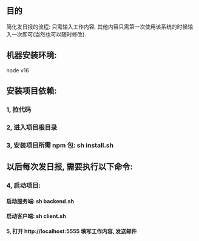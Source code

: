 ## 目的

简化发日报的流程:
只需输入工作内容, 其他内容只需第一次使用该系统的时候输入一次即可(当然也可以随时修改).

## 机器安装环境:

node v16

## 安装项目依赖:

### 1, 拉代码

### 2, 进入项目根目录

### 3, 安装项目所需 npm 包: sh install.sh

## 以后每次发日报, 需要执行以下命令:

### 4, 启动项目:

#### 启动服务端: sh backend.sh

#### 启动客户端: sh client.sh

#### 5, 打开 http://localhost:5555 填写工作内容, 发送邮件
